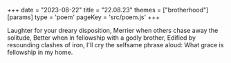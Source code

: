 +++
date = "2023-08-22"
title = "22.08.23"
themes = ["brotherhood"]
[params]
  type = 'poem'
  pageKey = 'src/poem.js'
+++

Laughter for your dreary disposition,
Merrier when others chase away the solitude,
Better when in fellowship with a godly brother,
Edified by resounding clashes of iron,
I'll cry the selfsame phrase aloud:
What grace is fellowship in my home.
